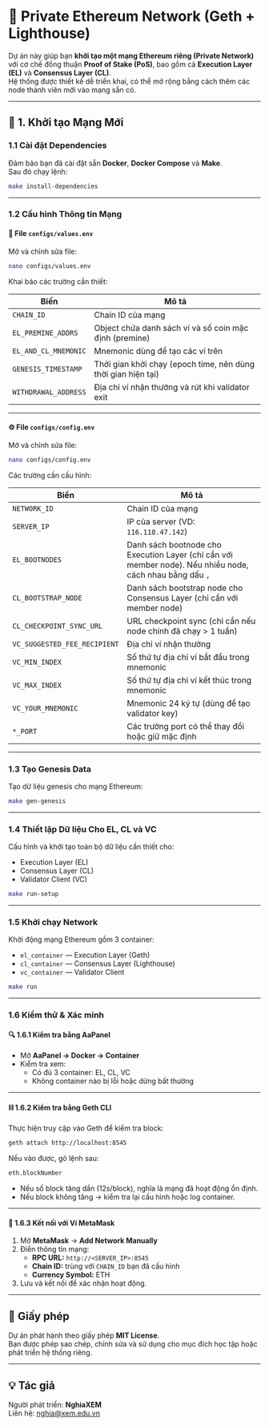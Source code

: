 # 🧩 Private Ethereum Network (Geth + Lighthouse)

Dự án này giúp bạn **khởi tạo một mạng Ethereum riêng (Private Network)** với cơ chế đồng thuận **Proof of Stake (PoS)**, bao gồm cả **Execution Layer (EL)** và **Consensus Layer (CL)**.  
Hệ thống được thiết kế dễ triển khai, có thể mở rộng bằng cách thêm các node thành viên mới vào mạng sẵn có.

---

## 🚀 1. Khởi tạo Mạng Mới

### 1.1 Cài đặt Dependencies

Đảm bảo bạn đã cài đặt sẵn **Docker**, **Docker Compose** và **Make**.  
Sau đó chạy lệnh:

```bash
make install-dependencies
```

---

### 1.2 Cấu hình Thông tin Mạng

#### 🧾 File `configs/values.env`

Mở và chỉnh sửa file:

```bash
nano configs/values.env
```

Khai báo các trường cần thiết:

| Biến | Mô tả |
|------|-------|
| `CHAIN_ID` | Chain ID của mạng |
| `EL_PREMINE_ADDRS` | Object chứa danh sách ví và số coin mặc định (premine) |
| `EL_AND_CL_MNEMONIC` | Mnemonic dùng để tạo các ví trên |
| `GENESIS_TIMESTAMP` | Thời gian khởi chạy (epoch time, nên dùng thời gian hiện tại) |
| `WITHDRAWAL_ADDRESS` | Địa chỉ ví nhận thưởng và rút khi validator exit |

---

#### ⚙️ File `configs/config.env`

Mở và chỉnh sửa file:

```bash
nano configs/config.env
```

Các trường cần cấu hình:

| Biến | Mô tả |
|------|-------|
| `NETWORK_ID` | Chain ID của mạng |
| `SERVER_IP` | IP của server (VD: `116.118.47.142`) |
| `EL_BOOTNODES` | Danh sách bootnode cho Execution Layer (chỉ cần với member node). Nếu nhiều node, cách nhau bằng dấu `,` |
| `CL_BOOTSTRAP_NODE` | Danh sách bootstrap node cho Consensus Layer (chỉ cần với member node) |
| `CL_CHECKPOINT_SYNC_URL` | URL checkpoint sync (chỉ cần nếu node chính đã chạy > 1 tuần) |
| `VC_SUGGESTED_FEE_RECIPIENT` | Địa chỉ ví nhận thưởng |
| `VC_MIN_INDEX` | Số thứ tự địa chỉ ví bắt đầu trong mnemonic |
| `VC_MAX_INDEX` | Số thứ tự địa chỉ ví kết thúc trong mnemonic |
| `VC_YOUR_MNEMONIC` | Mnemonic 24 ký tự (dùng để tạo validator key) |
| `*_PORT` | Các trường port có thể thay đổi hoặc giữ mặc định |

---

### 1.3 Tạo Genesis Data

Tạo dữ liệu genesis cho mạng Ethereum:

```bash
make gen-genesis
```

---

### 1.4 Thiết lập Dữ liệu Cho EL, CL và VC

Cấu hình và khởi tạo toàn bộ dữ liệu cần thiết cho:
- Execution Layer (EL)
- Consensus Layer (CL)
- Validator Client (VC)

```bash
make run-setup
```

---

### 1.5 Khởi chạy Network

Khởi động mạng Ethereum gồm 3 container:

- `el_container` — Execution Layer (Geth)
- `cl_container` — Consensus Layer (Lighthouse)
- `vc_container` — Validator Client

```bash
make run
```

---

### 1.6 Kiểm thử & Xác minh

#### 🔍 1.6.1 Kiểm tra bằng **AaPanel**

- Mở **AaPanel → Docker → Container**
- Kiểm tra xem:
  - Có đủ 3 container: EL, CL, VC
  - Không container nào bị lỗi hoặc dừng bất thường

---

#### ⛓️ 1.6.2 Kiểm tra bằng **Geth CLI**

Thực hiện truy cập vào Geth để kiểm tra block:

```bash
geth attach http://localhost:8545
```

Nếu vào được, gõ lệnh sau:

```bash
eth.blockNumber
```

- Nếu số block tăng dần (12s/block), nghĩa là mạng đã hoạt động ổn định.  
- Nếu block không tăng → kiểm tra lại cấu hình hoặc log container.

---

#### 🦊 1.6.3 Kết nối với Ví MetaMask

1. Mở **MetaMask** → **Add Network Manually**  
2. Điền thông tin mạng:
   - **RPC URL:** `http://<SERVER_IP>:8545`
   - **Chain ID:** trùng với `CHAIN_ID` bạn đã cấu hình
   - **Currency Symbol:** ETH
3. Lưu và kết nối để xác nhận hoạt động.

---

## 📜 Giấy phép

Dự án phát hành theo giấy phép **MIT License**.  
Bạn được phép sao chép, chỉnh sửa và sử dụng cho mục đích học tập hoặc phát triển hệ thống riêng.

---

## 💡 Tác giả

Người phát triển: **NghiaXEM**  
Liên hệ: [nghia@xem.edu.vn](mailto:nghia@xem.edu.vn)
